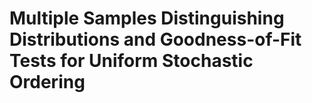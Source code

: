 # Multiple Samples Distinguishing Distributions and Goodness-of-Fit Tests for Uniform Stochastic Ordering









